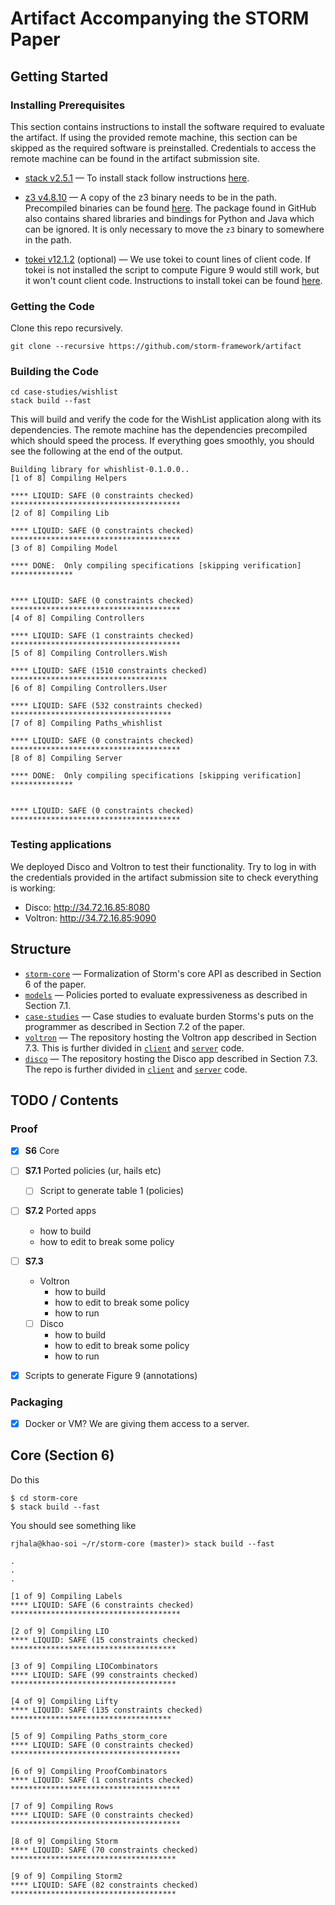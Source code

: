 # Artifact Accompanying the STORM Paper

## Getting Started


### Installing Prerequisites

This section contains instructions to install the software required to evaluate the artifact.
If using the provided remote machine, this section can be skipped as the required software is
preinstalled.
Credentials to access the remote machine can be found in the artifact submission site.

- [stack v2.5.1](https://docs.haskellstack.org/en/stable/README/) — To install stack follow instructions [here](https://docs.haskellstack.org/en/stable/README/#how-to-install).

- [z3 v4.8.10](https://github.com/Z3Prover/z3) — A copy of the z3 binary needs to be in the path.
Precompiled binaries can be found [here](https://github.com/Z3Prover/z3/releases/tag/z3-4.8.10).
The package found in GitHub also contains shared libraries and bindings for Python and Java which can be ignored.
It is only necessary to move the `z3` binary to somewhere in the path.

- [tokei v12.1.2](https://github.com/XAMPPRocky/tokei) (optional) — We use tokei to count lines of client code.
    If tokei is not installed the script to compute Figure 9 would still work, but it won't count client code.
    Instructions to install tokei can be found [here](https://github.com/XAMPPRocky/tokei#installation).

### Getting the Code

Clone this repo recursively.

```
git clone --recursive https://github.com/storm-framework/artifact
```

### Building the Code


```
cd case-studies/wishlist
stack build --fast
```

This will build and verify the code for the WishList application along with its dependencies.
The remote machine has the dependencies precompiled which should speed the process.
If everything goes smoothly, you should see the following at the end of the output.


```
Building library for whishlist-0.1.0.0..
[1 of 8] Compiling Helpers

**** LIQUID: SAFE (0 constraints checked) **************************************
[2 of 8] Compiling Lib

**** LIQUID: SAFE (0 constraints checked) **************************************
[3 of 8] Compiling Model

**** DONE:  Only compiling specifications [skipping verification] **************


**** LIQUID: SAFE (0 constraints checked) **************************************
[4 of 8] Compiling Controllers

**** LIQUID: SAFE (1 constraints checked) **************************************
[5 of 8] Compiling Controllers.Wish

**** LIQUID: SAFE (1510 constraints checked) ***********************************
[6 of 8] Compiling Controllers.User

**** LIQUID: SAFE (532 constraints checked) ************************************
[7 of 8] Compiling Paths_whishlist

**** LIQUID: SAFE (0 constraints checked) **************************************
[8 of 8] Compiling Server

**** DONE:  Only compiling specifications [skipping verification] **************


**** LIQUID: SAFE (0 constraints checked) **************************************

```

### Testing applications

We deployed Disco and Voltron to test their functionality.
Try to log in with the credentials provided in the artifact submission site to check everything
is working:

- Disco: http://34.72.16.85:8080
- Voltron: http://34.72.16.85:9090

## Structure

- [`storm-core`](storm-core/) — Formalization of Storm's core API as described in Section 6 of the paper.
- [`models`](models/) — Policies ported to evaluate expressiveness as described in Section 7.1.
- [`case-studies`](case-studies/) — Case studies to evaluate burden Storms's puts on the programmer as described in Section 7.2 of the paper.
- [`voltron`](voltron/) — The repository hosting the Voltron app described in Section 7.3. This is further divided in [`client`](voltron/client) and [`server`](voltron/server) code.
- [`disco`](disco/) — The repository hosting the Disco app described in Section 7.3. The repo is further divided in [`client`](disco/client) and [`server`](disco/server) code.

## TODO / Contents

### Proof

- [x] **S6** Core

- [ ] **S7.1** Ported policies (ur, hails etc)
	- [ ] Script to generate table 1 (policies)

- [ ] **S7.2** Ported apps
	- how to build
	- how to edit to break some policy

- [ ] **S7.3**
	- Voltron
	  - how to build
	  - how to edit to break some policy
	  - how to run

	- [ ] Disco
	  - how to build
	  - how to edit to break some policy
	  - how to run

- [x] Scripts to generate Figure 9 (annotations)


### Packaging

- [X] Docker or VM? We are giving them access to a server.

## Core (Section 6)

Do this

```
$ cd storm-core
$ stack build --fast
```

You should see something like

```
rjhala@khao-soi ~/r/storm-core (master)> stack build --fast

.
.
.

[1 of 9] Compiling Labels
**** LIQUID: SAFE (6 constraints checked) **************************************

[2 of 9] Compiling LIO
**** LIQUID: SAFE (15 constraints checked) *************************************

[3 of 9] Compiling LIOCombinators
**** LIQUID: SAFE (99 constraints checked) *************************************

[4 of 9] Compiling Lifty
**** LIQUID: SAFE (135 constraints checked) ************************************

[5 of 9] Compiling Paths_storm_core
**** LIQUID: SAFE (0 constraints checked) **************************************

[6 of 9] Compiling ProofCombinators
**** LIQUID: SAFE (1 constraints checked) **************************************

[7 of 9] Compiling Rows
**** LIQUID: SAFE (0 constraints checked) **************************************

[8 of 9] Compiling Storm
**** LIQUID: SAFE (70 constraints checked) *************************************

[9 of 9] Compiling Storm2
**** LIQUID: SAFE (82 constraints checked) *************************************
```
